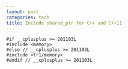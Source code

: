 ```yaml
---
layout: post
categories: tech
title: Include shared_ptr for C++ and C++11
---
```


    #if __cplusplus >= 201103L
    #include <memory>
    #else // __cplusplus >= 201103L
    #include <tr1/memory>
    #endif // __cplusplus >= 201103L
